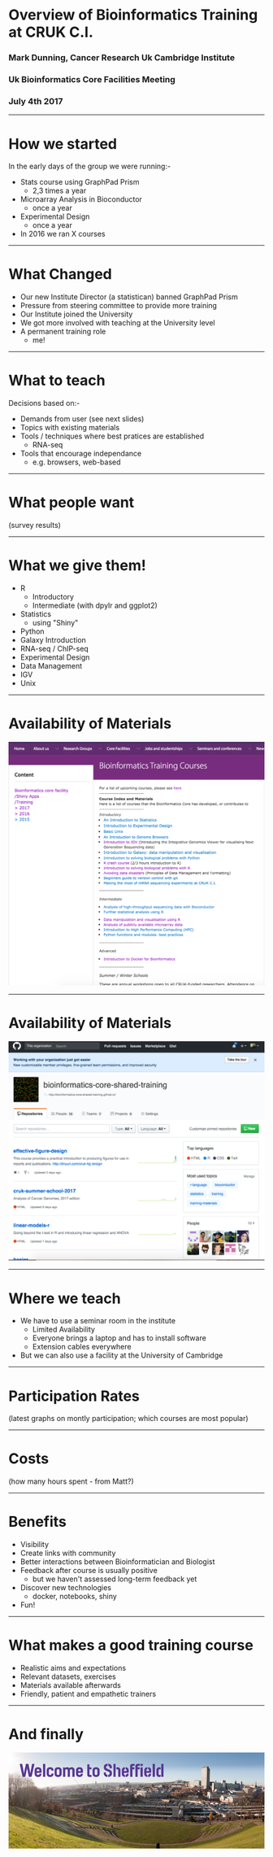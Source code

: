 # Overview of Bioinformatics Training at CRUK C.I.
### Mark Dunning, Cancer Research Uk Cambridge Institute
### Uk Bioinformatics Core Facilities Meeting
### July 4th 2017
---

# How we started

In the early days of the group we were running:-

- Stats course using GraphPad Prism
  + 2,3 times a year
- Microarray Analysis in Bioconductor
  + once a year
- Experimental Design
  + once a year
- In 2016 we ran X courses

---

# What Changed

- Our new Institute Director (a statistican) banned GraphPad Prism
- Pressure from steering committee to provide more training
- Our Institute joined the University
- We got more involved with teaching at the University level
- A permanent training role
  + me!
---

# What to teach

Decisions based on:-

- Demands from user (see next slides)
- Topics with existing materials
- Tools / techniques where best pratices are established
  + RNA-seq
- Tools that encourage independance
  + e.g. browsers, web-based

---

# What people want

(survey results)

---

# What we give them!

- R
  + Introductory 
  + Intermediate (with dpylr and ggplot2)
- Statistics
  + using "Shiny"
- Python
- Galaxy Introduction
- RNA-seq / ChIP-seq
- Experimental Design
- Data Management
- IGV
- Unix

---

# Availability of Materials

![](images/group-website.png)

---

# Availability of Materials

![](images/github.png)

---



# Where we teach

- We have to use a seminar room in the institute
  + Limited Availability
  + Everyone brings a laptop and has to install software
  + Extension cables everywhere
- But we can also use a facility at the University of Cambridge

---

# Participation Rates

(latest graphs on montly participation; which courses are most popular)

---

#  Costs

(how many hours spent - from Matt?)

---

# Benefits

- Visibility
- Create links with community
- Better interactions between Bioinformatician and Biologist
- Feedback after course is usually positive
  + but we haven't assessed long-term feedback yet
- Discover new technologies
  + docker, notebooks, shiny
- Fun!

---

# What makes a good training course

- Realistic aims and expectations
- Relevant datasets, exercises
- Materials available afterwards
- Friendly, patient and empathetic trainers

---

# And finally

![](images/sheffield.jpg)
